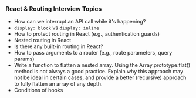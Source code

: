 ### React & Routing Interview Topics

- How can we interrupt an API call while it's happening?
- `display: block` vs `display: inline`
- How to protect routing in React (e.g., authentication guards)
- Nested routing in React
- Is there any built-in routing in React?
- How to pass arguments to a router (e.g., route parameters, query params)
- Write a function to flatten a nested array. Using the Array.prototype.flat() method is not always a good practice. Explain why this approach may not be ideal in certain cases, and provide a better (recursive) approach to fully flatten an array of any depth.
- Conditions of hooks
